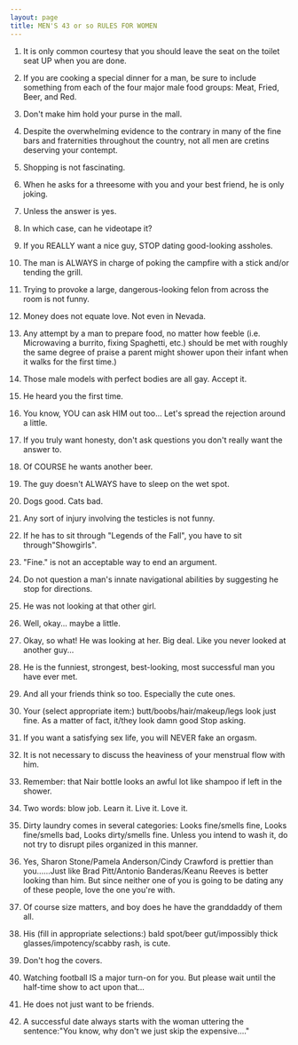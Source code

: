 ```yaml
---
layout: page
title: MEN'S 43 or so RULES FOR WOMEN
---
```

 
1. It is only common courtesy that you should leave the seat 
on the toilet seat UP when you are done.</p>

2. If you are cooking a special dinner for a man, be sure to 
include something from each of the four major male food groups: Meat, Fried, 
Beer, and Red.</p>

3. Don't make him hold your purse in the mall.</p>

4. Despite the overwhelming evidence to the contrary in many 
of the fine bars and fraternities throughout the country, not all men are cretins 
deserving your contempt.</p>

5. Shopping is not fascinating.</p>

6. When he asks for a threesome with you and your best friend, 
he is only joking.</p>

7. Unless the answer is yes.</p>

8. In which case, can he videotape it?</p>

9. If you REALLY want a nice guy, STOP dating good-looking assholes.</p>

10. The man is ALWAYS in charge of poking the campfire with a 
stick and/or tending the grill.</p>

11. Trying to provoke a large, dangerous-looking felon from across 
the room is not funny.</p>

12. Money does not equate love. Not even in Nevada.</p>

13. Any attempt by a man to prepare food, no matter how feeble 
(i.e. Microwaving a burrito, fixing Spaghetti, etc.) should be met with roughly 
the same degree of praise a parent might shower upon their infant when it walks 
for the first time.)</p>

14. Those male models with perfect bodies are all gay. Accept 
it.</p>

15. He heard you the first time.</p>

16. You know, YOU can ask HIM out too... Let's spread the rejection 
around a little.</p>

17. If you truly want honesty, don't ask questions you don't 
really want the answer to.</p>

18. Of COURSE he wants another beer.</p>

19. The guy doesn't ALWAYS have to sleep on the wet spot.</p>

20. Dogs good. Cats bad.</p>

21. Any sort of injury involving the testicles is not funny.</p>

22. If he has to sit through "Legends of the Fall", 
you have to sit through"Showgirls".</p>

23. "Fine." is not an acceptable way to end an argument.</p>

24. Do not question a man's innate navigational abilities by 
suggesting he stop for directions.</p>

25. He was not looking at that other girl.</p>

26. Well, okay... maybe a little.</p>

27. Okay, so what! He was looking at her. Big deal. Like you 
never looked at another guy...</p>

29. He is the funniest, strongest, best-looking, most successful 
man you have ever met.</p>

30. And all your friends think so too. Especially the cute ones.</p>

31. Your (select appropriate item:) butt/boobs/hair/makeup/legs 
look just fine. As a matter of fact, it/they look damn good Stop asking.</p>

32. If you want a satisfying sex life, you will NEVER fake an 
orgasm.</p>

33. It is not necessary to discuss the heaviness of your menstrual 
flow with him.</p>

34. Remember: that Nair bottle looks an awful lot like shampoo 
if left in the shower.</p>

35. Two words: blow job. Learn it. Live it. Love it.</p>

36. Dirty laundry comes in several categories: Looks fine/smells 
fine, Looks fine/smells bad, Looks dirty/smells fine. Unless you intend to wash 
it, do not try to disrupt piles organized in this manner.</p>

37. Yes, Sharon Stone/Pamela Anderson/Cindy Crawford is prettier 
than you......Just like Brad Pitt/Antonio Banderas/Keanu Reeves is better looking 
than him. But since neither one of you is going to be dating any of these people, 
love the one you're with.</p>

38. Of course size matters, and boy does he have the granddaddy 
of them all.</p>

39. His (fill in appropriate selections:) bald spot/beer gut/impossibly 
thick glasses/impotency/scabby rash, is cute.</p>

40. Don't hog the covers.</p>

41. Watching football IS a major turn-on for you. But please 
wait until the half-time show to act upon that...</p>

42. He does not just want to be friends.</p>

43. A successful date always starts with the woman uttering the 
sentence:"You know, why don't we just skip the expensive...."</p>
